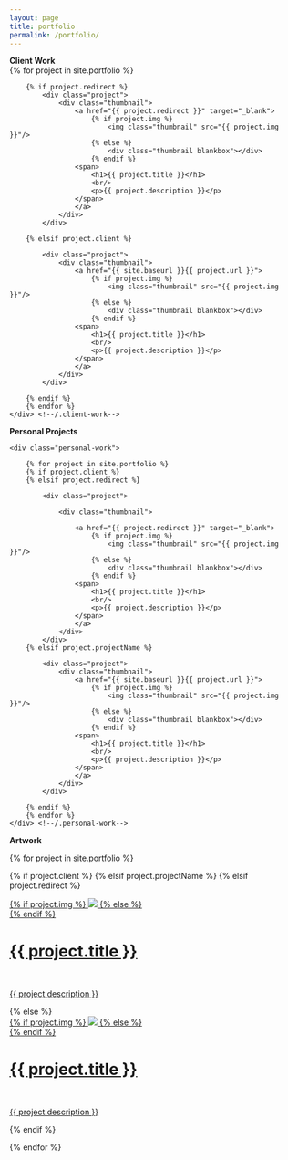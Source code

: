 ```yaml
---
layout: page
title: portfolio
permalink: /portfolio/
---
```

<div class="wrapper">
<b>Client Work</b>
    <div class="client-work">
        {% for project in site.portfolio %}

        {% if project.redirect %}
            <div class="project">
                <div class="thumbnail">
                    <a href="{{ project.redirect }}" target="_blank">
                        {% if project.img %}
                            <img class="thumbnail" src="{{ project.img }}"/>
                        {% else %}
                            <div class="thumbnail blankbox"></div>
                        {% endif %}    
                    <span>
                        <h1>{{ project.title }}</h1>
                        <br/>
                        <p>{{ project.description }}</p>
                    </span>
                    </a>
                </div>
            </div>
        
        {% elsif project.client %}

            <div class="project">
                <div class="thumbnail">
                    <a href="{{ site.baseurl }}{{ project.url }}">
                        {% if project.img %}
                            <img class="thumbnail" src="{{ project.img }}"/>
                        {% else %}
                            <div class="thumbnail blankbox"></div>
                        {% endif %}    
                    <span>
                        <h1>{{ project.title }}</h1>
                        <br/>
                        <p>{{ project.description }}</p>
                    </span>
                    </a>
                </div>
            </div>

        {% endif %}
        {% endfor %}
    </div> <!--/.client-work-->
</div> <!--/.wrapper-->

<div class="wrapper">

<b>Personal Projects</b>

    <div class="personal-work">

        {% for project in site.portfolio %}
        {% if project.client %}
        {% elsif project.redirect %}

            <div class="project">

                <div class="thumbnail">

                    <a href="{{ project.redirect }}" target="_blank">
                        {% if project.img %}
                            <img class="thumbnail" src="{{ project.img }}"/>
                        {% else %}
                            <div class="thumbnail blankbox"></div>
                        {% endif %}    
                    <span>
                        <h1>{{ project.title }}</h1>
                        <br/>
                        <p>{{ project.description }}</p>
                    </span>
                    </a>
                </div>
            </div>
        {% elsif project.projectName %}

            <div class="project">
                <div class="thumbnail">
                    <a href="{{ site.baseurl }}{{ project.url }}">
                        {% if project.img %}
                            <img class="thumbnail" src="{{ project.img }}"/>
                        {% else %}
                            <div class="thumbnail blankbox"></div>
                        {% endif %}    
                    <span>
                        <h1>{{ project.title }}</h1>
                        <br/>
                        <p>{{ project.description }}</p>
                    </span>
                    </a>
                </div>
            </div>

        {% endif %}
        {% endfor %}
    </div> <!--/.personal-work-->
</div> <!--/.wrapper-->

<div class="wrapper">
<b>Artwork</b>
<div class="art-work">

{% for project in site.portfolio %}


{% if project.client %}
{% elsif project.projectName %}
{% elsif project.redirect %}
<div class="project">
    <div class="thumbnail">
        <a href="{{ project.redirect }}" target="_blank">
        {% if project.img %}
        <img class="thumbnail" src="{{ project.img }}"/>
        {% else %}
        <div class="thumbnail blankbox"></div>
        {% endif %}    
        <span>
            <h1>{{ project.title }}</h1>
            <br/>
            <p>{{ project.description }}</p>
        </span>
        </a>
    </div>
</div>
{% else %}

<div class="project ">
    <div class="thumbnail">
        <a href="{{ site.baseurl }}{{ project.url }}">
        {% if project.img %}
        <img class="thumbnail" src="{{ project.img }}"/>
        {% else %}
        <div class="thumbnail blankbox"></div>
        {% endif %}    
        <span>
            <h1>{{ project.title }}</h1>
            <br/>
            <p>{{ project.description }}</p>
        </span>
        </a>
    </div>
</div>

{% endif %}

{% endfor %}
</div><!--/.art-work-->
</div><!--/.wrapper-->

<!-- {% for project in site.portfolio %}

{% if project.redirect %}
<div class="project">
    <div class="thumbnail">
        <a href="{{ project.redirect }}" target="_blank">
        {% if project.img %}
        <img class="thumbnail" src="{{ project.img }}"/>
        {% else %}
        <div class="thumbnail blankbox"></div>
        {% endif %}    
        <span>
            <h1>{{ project.title }}</h1>
            <br/>
            <p>{{ project.description }}</p>
        </span>
        </a>
    </div>
</div>
{% else %}

<div class="project ">
    <div class="thumbnail">
        <a href="{{ site.baseurl }}{{ project.url }}">
        {% if project.img %}
        <img class="thumbnail" src="{{ project.img }}"/>
        {% else %}
        <div class="thumbnail blankbox"></div>
        {% endif %}    
        <span>
            <h1>{{ project.title }}</h1>
            <br/>
            <p>{{ project.description }}</p>
        </span>
        </a>
    </div>
</div>

{% endif %}

{% endfor %} -->
